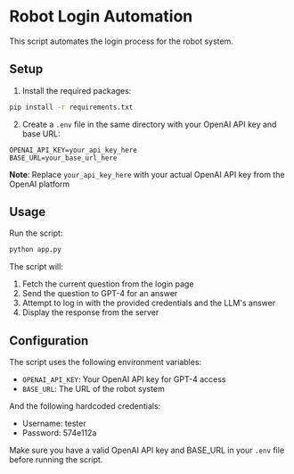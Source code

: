 # Robot Login Automation

This script automates the login process for the robot system.

## Setup

1. Install the required packages:
```bash
pip install -r requirements.txt
```

2. Create a `.env` file in the same directory with your OpenAI API key and base URL:
```
OPENAI_API_KEY=your_api_key_here
BASE_URL=your_base_url_here
```

**Note**: Replace `your_api_key_here` with your actual OpenAI API key from the OpenAI platform

## Usage

Run the script:
```bash
python app.py
```

The script will:
1. Fetch the current question from the login page
2. Send the question to GPT-4 for an answer
3. Attempt to log in with the provided credentials and the LLM's answer
4. Display the response from the server

## Configuration

The script uses the following environment variables:
- `OPENAI_API_KEY`: Your OpenAI API key for GPT-4 access
- `BASE_URL`: The URL of the robot system

And the following hardcoded credentials:
- Username: tester
- Password: 574e112a

Make sure you have a valid OpenAI API key and BASE_URL in your `.env` file before running the script. 